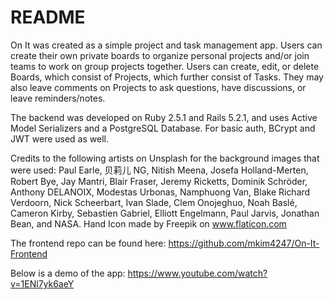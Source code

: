 # README
On It was created as a simple project and task management app. Users can create their own private boards to organize personal projects and/or join teams to work on group projects together. Users can create, edit, or delete Boards, which consist of Projects, which further consist of Tasks. They may also leave comments on Projects to ask questions, have discussions, or leave reminders/notes.

The backend was developed on Ruby 2.5.1 and Rails 5.2.1, and uses Active Model Serializers and a PostgreSQL Database. For basic auth, BCrypt and JWT were used as well.

Credits to the following artists on Unsplash for the background images that were used: Paul Earle, 贝莉儿 NG, Nitish Meena, Josefa Holland-Merten, Robert Bye, Jay Mantri, Blair Fraser, Jeremy Ricketts, Dominik Schröder, Anthony DELANOIX, Modestas Urbonas, Namphuong Van, Blake Richard Verdoorn, Nick Scheerbart, Ivan Slade, Clem Onojeghuo, Noah Baslé, Cameron Kirby, Sebastien Gabriel, Elliott Engelmann, Paul Jarvis, Jonathan Bean, and NASA. Hand Icon made by Freepik on www.flaticon.com

The frontend repo can be found here:
https://github.com/mkim4247/On-It-Frontend

Below is a demo of the app:
https://www.youtube.com/watch?v=1ENl7yk6aeY
